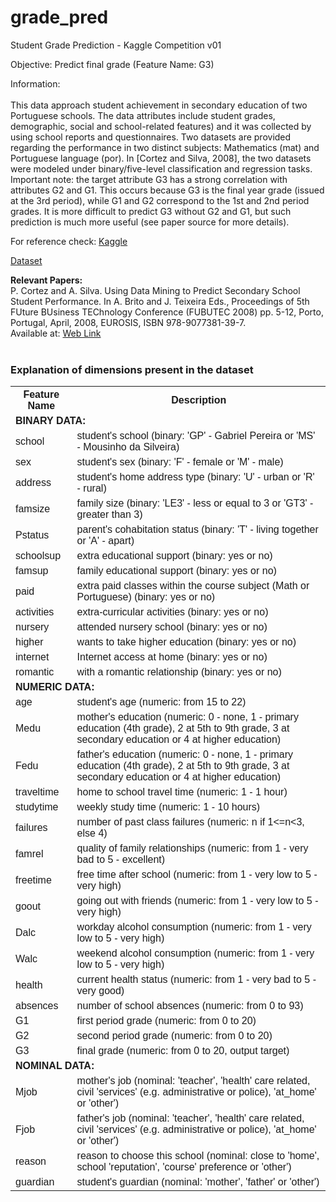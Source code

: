 # grade_pred
Student Grade Prediction - Kaggle Competition v01

Objective: Predict final grade (Feature Name: G3)

Information:<br><br>
This data approach student achievement in secondary education of two Portuguese schools. The data attributes include student grades, demographic, social and school-related features) and it was collected by using school reports and questionnaires. Two datasets are provided regarding the performance in two distinct subjects: Mathematics (mat) and Portuguese language (por). In [Cortez and Silva, 2008], the two datasets were modeled under binary/five-level classification and regression tasks. Important note: the target attribute G3 has a strong correlation with attributes G2 and G1. This occurs because G3 is the final year grade (issued at the 3rd period), while G1 and G2 correspond to the 1st and 2nd period grades. It is more difficult to predict G3 without G2 and G1, but such prediction is much more useful (see paper source for more details).


For reference check: <a href="https://www.kaggle.com/dipam7/student-grade-prediction">Kaggle</a>


<a href="https://www.kaggle.com/dipam7/student-grade-prediction/download"> Dataset </a>

<strong>Relevant Papers:</strong><br>
P. Cortez and A. Silva. Using Data Mining to Predict Secondary School Student Performance. In A. Brito and J. Teixeira Eds., Proceedings of 5th FUture BUsiness TEChnology Conference (FUBUTEC 2008) pp. 5-12, Porto, Portugal, April, 2008, EUROSIS, ISBN 978-9077381-39-7.<br>
Available at: <a href="http://www3.dsi.uminho.pt/pcortez/student.pdf">Web Link</a>
<br><br>
<html>
<head>
<style>
table {
  font-family: arial, sans-serif;
  border-collapse: collapse;
  width: 100%;
}

td, th {
  border: 1px solid #dddddd;
  text-align: left;
  padding: 8px;
}

tr:nth-child(even) {
  background-color: #dddddd;
}
</style>
</head>
<body>
<h3>Explanation of dimensions present in the dataset</h3>
<table>
  <tr>
    <th>Feature Name</th>
    <th>Description</th>
  </tr>
  <tr>
    <td colspan="2" style="align:right;"><strong>BINARY DATA:</strong></td>
  </tr>
  <tr>
    <td>school</td>
    <td>student's school (binary: 'GP' - Gabriel Pereira or 'MS' - Mousinho da Silveira)</td>
  </tr>
  <tr>
    <td>sex</td>
    <td>student's sex (binary: 'F' - female or 'M' - male)</td>
  </tr>
  <tr>
    <td>address</td>
    <td>student's home address type (binary: 'U' - urban or 'R' - rural)</td>
  </tr>
  <tr>
    <td>famsize</td>
    <td>family size (binary: 'LE3' - less or equal to 3 or 'GT3' - greater than 3)</td>
  </tr>
  <tr>
    <td>Pstatus</td>
    <td>parent's cohabitation status (binary: 'T' - living together or 'A' - apart)</td>
  </tr>
  <tr>
    <td>schoolsup</td>
    <td>extra educational support (binary: yes or no)</td>
  </tr>
  <tr>
    <td>famsup</td>
    <td>family educational support (binary: yes or no)</td>
  </tr>
  <tr>
    <td>paid</td>
    <td>extra paid classes within the course subject (Math or Portuguese) (binary: yes or no)</td>
  </tr>
  <tr>
    <td>activities</td>
    <td>extra-curricular activities (binary: yes or no)</td>
  </tr>
  <tr>
    <td>nursery</td>
    <td>attended nursery school (binary: yes or no)</td>
  </tr>
  <tr>
    <td>higher</td>
    <td>wants to take higher education (binary: yes or no)</td>
  </tr>
  <tr>
    <td>internet</td>
    <td>Internet access at home (binary: yes or no)</td>
  </tr>
  <tr>
    <td>romantic</td>
    <td>with a romantic relationship (binary: yes or no)</td>
  </tr>
  <tr>
    <td colspan="2" style="align:right;"><strong>NUMERIC DATA:</strong></td>
  </tr>
  <tr>
    <td>age</td>
    <td>student's age (numeric: from 15 to 22)</td>
  </tr>
  <tr>
    <td>Medu</td>
    <td>mother's education (numeric: 0 - none, 1 - primary education (4th grade), 2 at 5th to 9th grade, 3 at secondary education or 4 at higher education)</td>
  </tr>
  <tr>
    <td>Fedu</td>
    <td>father's education (numeric: 0 - none, 1 - primary education (4th grade), 2 at 5th to 9th grade, 3 at secondary education or 4 at higher education)</td>
  </tr>
  <tr>
    <td>traveltime</td>
    <td>home to school travel time (numeric: 1 - 1 hour)</td>
  </tr>
  <tr>
    <td>studytime</td>
    <td> weekly study time (numeric: 1 - 10 hours)</td>
  </tr>
  <tr>
    <td>failures</td>
    <td> number of past class failures (numeric: n if 1<=n<3, else 4)</td>
  </tr>
  <tr>
    <td>famrel</td>
    <td> quality of family relationships (numeric: from 1 - very bad to 5 - excellent)</td>
  </tr>
  <tr>
    <td>freetime</td>
    <td>free time after school (numeric: from 1 - very low to 5 - very high)</td>
  </tr>
  <tr>
    <td>goout</td>
    <td>going out with friends (numeric: from 1 - very low to 5 - very high)</td>
  </tr>
  <tr>
    <td>Dalc</td>
    <td>workday alcohol consumption (numeric: from 1 - very low to 5 - very high)</td>
  </tr>
  <tr>
    <td>Walc</td>
    <td>weekend alcohol consumption (numeric: from 1 - very low to 5 - very high)</td>
  </tr>  
  <tr>
    <td>health</td>
    <td>current health status (numeric: from 1 - very bad to 5 - very good)</td>
  </tr>  
  <tr>
    <td>absences</td>
    <td>number of school absences (numeric: from 0 to 93)</td>
  </tr>
  <tr>
    <td>G1</td>
    <td>first period grade (numeric: from 0 to 20)</td>
  </tr> 
  <tr>
    <td>G2</td>
    <td>second period grade (numeric: from 0 to 20)</td>
  </tr> 
  <tr>
    <td>G3</td>
    <td>final grade (numeric: from 0 to 20, output target)</td>
  </tr> 
  <tr>
    <td colspan="2" style="align:right;"><strong>NOMINAL DATA:</strong></td>
  </tr>
  <tr>
    <td>Mjob</td>
    <td>mother's job (nominal: 'teacher', 'health' care related, civil 'services' (e.g. administrative or police), 'at_home' or 'other')</td>
  </tr> 
  <tr>
    <td>Fjob</td>
    <td>father's job (nominal: 'teacher', 'health' care related, civil 'services' (e.g. administrative or police), 'at_home' or 'other')</td>
  </tr> 
  <tr>
    <td>reason</td>
    <td>reason to choose this school (nominal: close to 'home', school 'reputation', 'course' preference or 'other')</td>
  </tr> 
  <tr>
    <td>guardian</td>
    <td>student's guardian (nominal: 'mother', 'father' or 'other')</td>
  </tr> 
</table>

</body>
</html>
